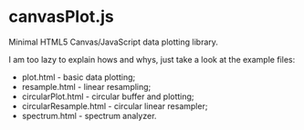 # canvasPlot.js
Minimal HTML5 Canvas/JavaScript data plotting library.

I am too lazy to explain hows and whys, just take a look at the example files:
* plot.html - basic data plotting;
* resample.html - linear resampling;
* circularPlot.html - circular buffer and plotting;
* circularResample.html - circular linear resampler;
* spectrum.html - spectrum analyzer.
